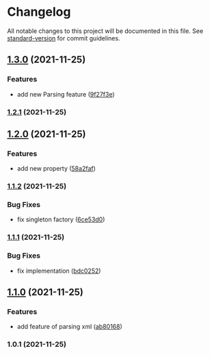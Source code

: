 # Changelog

All notable changes to this project will be documented in this file. See [standard-version](https://github.com/conventional-changelog/standard-version) for commit guidelines.

## [1.3.0](https://github.com/Heng-xiu/DeepIDML/compare/v1.2.1...v1.3.0) (2021-11-25)


### Features

* add new Parsing feature ([9f27f3e](https://github.com/Heng-xiu/DeepIDML/commit/9f27f3e125fc653a15ef7cfce952d6fccd82e57f))

### [1.2.1](https://github.com/Heng-xiu/DeepIDML/compare/v1.2.0...v1.2.1) (2021-11-25)

## [1.2.0](https://github.com/Heng-xiu/DeepIDML/compare/v1.1.2...v1.2.0) (2021-11-25)


### Features

* add new property ([58a2faf](https://github.com/Heng-xiu/DeepIDML/commit/58a2fafb2685c4b1ac4af0969b8406bff2eef3d7))

### [1.1.2](https://github.com/Heng-xiu/deep-idml/compare/v1.1.1...v1.1.2) (2021-11-25)


### Bug Fixes

* fix singleton factory ([6ce53d0](https://github.com/Heng-xiu/deep-idml/commit/6ce53d086b37ba1b94444934dd51735df408bf79))

### [1.1.1](https://github.com/Heng-xiu/deep-idml/compare/v1.1.0...v1.1.1) (2021-11-25)


### Bug Fixes

* fix implementation ([bdc0252](https://github.com/Heng-xiu/deep-idml/commit/bdc02521ba8ff30dd84fa3151085187f0eb7b9a6))

## [1.1.0](https://github.com/Heng-xiu/deep-idml/compare/v1.0.1...v1.1.0) (2021-11-25)


### Features

* add feature of parsing xml ([ab80168](https://github.com/Heng-xiu/deep-idml/commit/ab801689e5361f4c93ecab4f5ed3a45e1875bf4b))

### 1.0.1 (2021-11-25)
